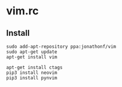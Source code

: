 # vim.rc

## Install
```
sudo add-apt-repository ppa:jonathonf/vim
sudo apt-get update
apt-get install vim

apt-get install ctags
pip3 install neovim
pip3 install pynvim
```
